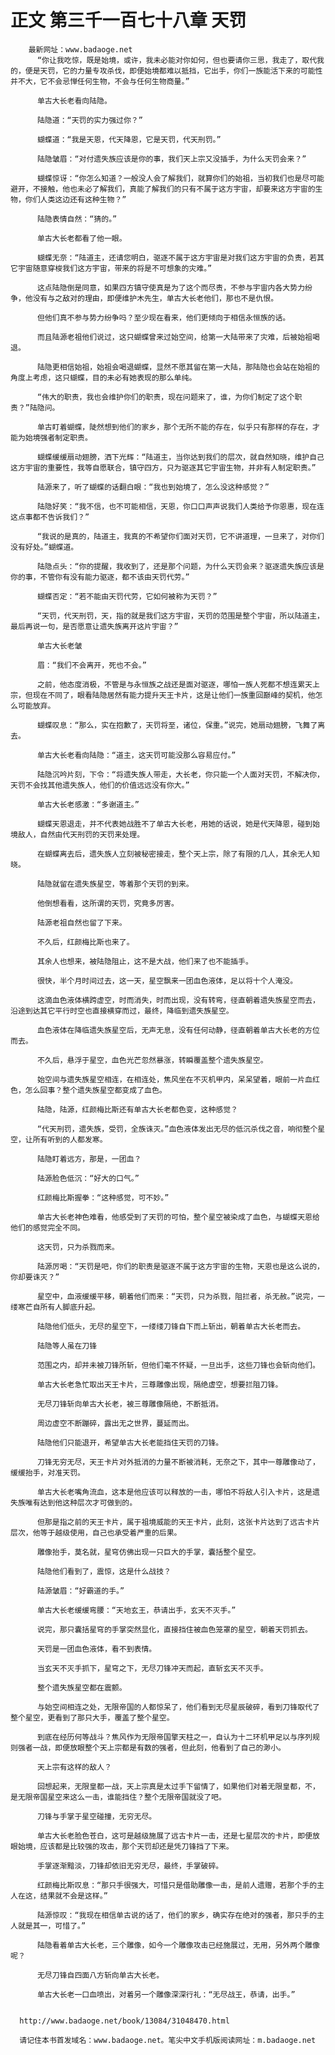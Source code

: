 # 正文 第三千一百七十八章 天罚
        最新网址：www.badaoge.net
          “你让我吃惊，既是始境，或许，我未必能对你如何，但也要请你三思，我走了，取代我的，便是天罚，它的力量专攻杀伐，即便始境都难以抵挡，它出手，你们一族能活下来的可能性并不大，它不会忌惮任何生物，不会与任何生物商量。”
      
          单古大长老看向陆隐。
      
          陆隐道：“天罚的实力强过你？”
      
          蝴蝶道：“我是天恩，代天降恩，它是天罚，代天刑罚。”
      
          陆隐皱眉：“对付遗失族应该是你的事，我们天上宗又没插手，为什么天罚会来？”
      
          蝴蝶惊讶：“你怎么知道？一般没人会了解我们，就算你们的始祖，当初我们也是尽可能避开，不接触，他也未必了解我们，真能了解我们的只有不属于这方宇宙，却要来这方宇宙的生物，你们人类这边还有这种生物？”
      
          陆隐表情自然：“猜的。”
      
          单古大长老都看了他一眼。
      
          蝴蝶无奈：“陆道主，还请您明白，驱逐不属于这方宇宙是对我们这方宇宙的负责，若其它宇宙随意穿梭我们这方宇宙，带来的将是不可想象的灾难。”
      
          这点陆隐倒是同意，如果四方镇守使真是为了这个而尽责，不参与宇宙内各大势力纷争，他没有与之敌对的理由，即便维护木先生，单古大长老他们，那也不是仇恨。
      
          但他们真不参与势力纷争吗？至少现在看来，他们更倾向于相信永恒族的话。
      
          而且陆源老祖他们说过，这只蝴蝶曾来过始空间，给第一大陆带来了灾难，后被始祖喝退。
      
          陆隐更相信始祖，始祖会喝退蝴蝶，显然不愿其留在第一大陆，那陆隐也会站在始祖的角度上考虑，这只蝴蝶，目的未必有她表现的那么单纯。
      
          “伟大的职责，我也会维护你们的职责，现在问题来了，谁，为你们制定了这个职责？”陆隐问。
      
          单古盯着蝴蝶，陡然想到他们的家乡，那个无所不能的存在，似乎只有那样的存在，才能为始境强者制定职责。
      
          蝴蝶缓缓扇动翅膀，洒下光辉：“陆道主，当你达到我们的层次，就自然知晓，维护自己这方宇宙的重要性，我等自愿联合，镇守四方，只为驱逐其它宇宙生物，并非有人制定职责。”
      
          陆源来了，听了蝴蝶的话翻白眼：“我也到始境了，怎么没这种感觉？”
      
          陆隐好笑：“我不信，也不可能相信，天恩，你口口声声说我们人类给予你恩惠，现在连这点事都不告诉我们？”
      
          “我说的是真的，陆道主，我真的不希望你们面对天罚，它不讲道理，一旦来了，对你们没有好处。”蝴蝶道。
      
          陆隐点头：“你的提醒，我收到了，还是那个问题，为什么天罚会来？驱逐遗失族应该是你的事，不管你有没有能力驱逐，都不该由天罚代劳。”
      
          蝴蝶否定：“若不能由天罚代劳，它如何被称为天罚？”
      
          “天罚，代天刑罚，天，指的就是我们这方宇宙，天罚的范围是整个宇宙，所以陆道主，最后再说一句，是否愿意让遗失族离开这片宇宙？”
      
          单古大长老皱
      
          眉：“我们不会离开，死也不会。”
      
          之前，他态度消极，不管是与永恒族之战还是面对驱逐，哪怕一族人死都不想连累天上宗，但现在不同了，眼看陆隐居然有能力提升天王卡片，这是让他们一族重回巅峰的契机，他怎么可能放弃。
      
          蝴蝶叹息：“那么，实在抱歉了，天罚将至，诸位，保重。”说完，她扇动翅膀，飞舞了离去。
      
          单古大长老看向陆隐：“道主，这天罚可能没那么容易应付。”
      
          陆隐沉吟片刻，下令：“将遗失族人带走，大长老，你只能一个人面对天罚，不解决你，天罚不会找其他遗失族人，他们的价值远远没有你大。”
      
          单古大长老感激：“多谢道主。”
      
          蝴蝶天恩退走，并不代表她战胜不了单古大长老，用她的话说，她是代天降恩，碰到始境敌人，自然由代天刑罚的天罚来处理。
      
          在蝴蝶离去后，遗失族人立刻被秘密接走，整个天上宗，除了有限的几人，其余无人知晓。
      
          陆隐就留在遗失族星空，等着那个天罚的到来。
      
          他倒想看看，这所谓的天罚，究竟多厉害。
      
          陆源老祖自然也留了下来。
      
          不久后，红颜梅比斯也来了。
      
          其余人也想来，被陆隐阻止，这不是大战，他们来了也不能插手。
      
          很快，半个月时间过去，这一天，星空飘来一团血色液体，足以将十个人淹没。
      
          这滴血色液体横跨虚空，时而消失，时而出现，没有转弯，径直朝着遗失族星空而去，沿途到达其它平行时空也直接横穿而过，最终，降临到遗失族星空。
      
          血色液体在降临遗失族星空后，无声无息，没有任何动静，径直朝着单古大长老的方位而去。
      
          不久后，悬浮于星空，血色光芒忽然暴涨，转瞬覆盖整个遗失族星空。
      
          始空间与遗失族星空相连，在相连处，焦风坐在不灭机甲内，呆呆望着，眼前一片血红色，怎么回事？整个遗失族星空都变成了血色。
      
          陆隐，陆源，红颜梅比斯还有单古大长老都色变，这种感觉？
      
          “代天刑罚，遗失族，受罚，全族诛灭。”血色液体发出无尽的低沉杀伐之音，响彻整个星空，让所有听到的人都发寒。
      
          陆隐盯着远方，那是，一团血？
      
          陆源脸色低沉：“好大的口气。”
      
          红颜梅比斯握拳：“这种感觉，可不妙。”
      
          单古大长老神色难看，他感受到了天罚的可怕，整个星空被染成了血色，与蝴蝶天恩给他们的感觉完全不同。
      
          这天罚，只为杀戮而来。
      
          陆源厉喝：“天罚是吧，你们的职责是驱逐不属于这方宇宙的生物，天恩也是这么说的，你却要诛灭？”
      
          星空中，血液缓缓平移，朝着他们而来：“天罚，只为杀戮，阻拦者，杀无赦。”说完，一缕寒芒自所有人脚底升起。
      
          陆隐他们低头，无尽的星空下，一缕缕刀锋自下而上斩出，朝着单古大长老而去。
      
          陆隐等人虽在刀锋
      
          范围之内，却并未被刀锋所斩，但他们毫不怀疑，一旦出手，这些刀锋也会斩向他们。
      
          单古大长老急忙取出天王卡片，三尊雕像出现，隔绝虚空，想要拦阻刀锋。
      
          无尽刀锋斩向单古大长老，被三尊雕像隔绝，不断抵消。
      
          周边虚空不断蹦碎，露出无之世界，蔓延而出。
      
          陆隐他们只能退开，希望单古大长老能挡住天罚的刀锋。
      
          刀锋无穷无尽，天王卡片对外抵消的力量不断被消耗，无奈之下，其中一尊雕像动了，缓缓抬手，对准天罚。
      
          单古大长老嘴角流血，这本是他应该可以释放的一击，哪怕不将敌人引入卡片，这是遗失族唯有达到他这种层次才可做到的。
      
          但那是指之前的天王卡片，属于祖境威能的天王卡片，此刻，这张卡片达到了远古卡片层次，他等于越级使用，自己也承受着严重的后果。
      
          雕像抬手，莫名就，星穹仿佛出现一只巨大的手掌，囊括整个星空。
      
          陆隐他们看到了，震惊，这是什么战技？
      
          陆源皱眉：“好霸道的手。”
      
          单古大长老缓缓弯腰：“天地玄王，恭请出手，玄天不灭手。”
      
          说完，那只囊括星穹的手掌突然显化，直接挡住被血色笼罩的星空，朝着天罚抓去。
      
          天罚是一团血色液体，看不到表情。
      
          当玄天不灭手抓下，星穹之下，无尽刀锋冲天而起，直斩玄天不灭手。
      
          整个遗失族星空都在震颤。
      
          与始空间相连之处，无限帝国的人都惊呆了，他们看到无尽星辰破碎，看到刀锋取代了整个星空，更看到了那只大手，覆盖了整个星空。
      
          到底在经历何等战斗？焦风作为无限帝国擎天柱之一，自认为十二环机甲足以与序列规则强者一战，即便放眼整个天上宗都是有数的强者，但此刻，他看到了自己的渺小。
      
          天上宗有这样的敌人？
      
          回想起来，无限皇都一战，天上宗真是太过手下留情了，如果他们对着无限皇都，不，是无限帝国星空来这么一击，谁能挡住？整个无限帝国就没了吧。
      
          刀锋与手掌于星空碰撞，无穷无尽。
      
          单古大长老脸色苍白，这可是越级施展了远古卡片一击，还是七星层次的卡片，即便放眼始境，应该都是比较强的攻击，那个天罚却还是凭刀锋挡了下来。
      
          手掌逐渐黯淡，刀锋却依旧无穷无尽，最终，手掌破碎。
      
          红颜梅比斯叹息：“那只手很强大，可惜只是借助雕像一击，是前人遗赠，若那个手的主人在这，结果就不会是这样。”
      
          陆源惊叹：“我现在相信单古说的话了，他们的家乡，确实存在绝对的强者，那只手的主人就是其一，可惜了。”
      
          陆隐看着单古大长老，三个雕像，如今一个雕像攻击已经施展过，无用，另外两个雕像呢？
      
          无尽刀锋自四面八方斩向单古大长老。
      
          单古大长老一口血喷出，对着另一个雕像深深行礼：“无尽战王，恭请，出手。”
      
      
      http://www.badaoge.net/book/13084/31048470.html
      
      请记住本书首发域名：www.badaoge.net。笔尖中文手机版阅读网址：m.badaoge.net